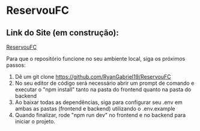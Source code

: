 # ReservouFC

## Link do Site (em construção):
[ReservouFC](https://reservou-fc.vercel.app/)

Para que o repositório funcione no seu ambiente local, siga os próximos passos:

1. Dê um git clone https://github.com/RyanGabriel19/ReservouFC
2. No seu editor de código será necessário abrir um prompt de comando e executar o "npm install" tanto na pasta do frontend quanto na pasta do backend
3. Ao baixar todas as dependências, siga para configurar seu .env em ambas as pastas (frontend e backend) utilizando o .env.example
4. Quando finalizar, rode "npm run dev" no frontend e no backend para iniciar o projeto.
